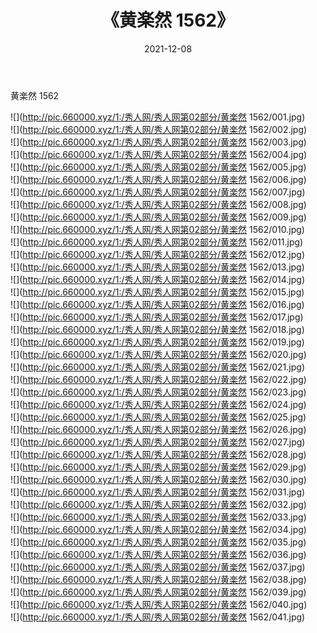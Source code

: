 ﻿---
layout: post
title:  《黄楽然 1562》
date:   2021-12-08
img: http://pic.660000.xyz/1:/秀人网/秀人网第02部分/黄楽然 1562/000.jpg
categories: [美女, 清纯, 唯美]
---

黄楽然 1562

  ![](http://pic.660000.xyz/1:/秀人网/秀人网第02部分/黄楽然 1562/001.jpg) <br> ![](http://pic.660000.xyz/1:/秀人网/秀人网第02部分/黄楽然 1562/002.jpg) <br> ![](http://pic.660000.xyz/1:/秀人网/秀人网第02部分/黄楽然 1562/003.jpg) <br> ![](http://pic.660000.xyz/1:/秀人网/秀人网第02部分/黄楽然 1562/004.jpg) <br> ![](http://pic.660000.xyz/1:/秀人网/秀人网第02部分/黄楽然 1562/005.jpg) <br> ![](http://pic.660000.xyz/1:/秀人网/秀人网第02部分/黄楽然 1562/006.jpg) <br> ![](http://pic.660000.xyz/1:/秀人网/秀人网第02部分/黄楽然 1562/007.jpg) <br> ![](http://pic.660000.xyz/1:/秀人网/秀人网第02部分/黄楽然 1562/008.jpg) <br> ![](http://pic.660000.xyz/1:/秀人网/秀人网第02部分/黄楽然 1562/009.jpg) <br> ![](http://pic.660000.xyz/1:/秀人网/秀人网第02部分/黄楽然 1562/010.jpg) <br> ![](http://pic.660000.xyz/1:/秀人网/秀人网第02部分/黄楽然 1562/011.jpg) <br> ![](http://pic.660000.xyz/1:/秀人网/秀人网第02部分/黄楽然 1562/012.jpg) <br> ![](http://pic.660000.xyz/1:/秀人网/秀人网第02部分/黄楽然 1562/013.jpg) <br> ![](http://pic.660000.xyz/1:/秀人网/秀人网第02部分/黄楽然 1562/014.jpg) <br> ![](http://pic.660000.xyz/1:/秀人网/秀人网第02部分/黄楽然 1562/015.jpg) <br> ![](http://pic.660000.xyz/1:/秀人网/秀人网第02部分/黄楽然 1562/016.jpg) <br> ![](http://pic.660000.xyz/1:/秀人网/秀人网第02部分/黄楽然 1562/017.jpg) <br> ![](http://pic.660000.xyz/1:/秀人网/秀人网第02部分/黄楽然 1562/018.jpg) <br> ![](http://pic.660000.xyz/1:/秀人网/秀人网第02部分/黄楽然 1562/019.jpg) <br> ![](http://pic.660000.xyz/1:/秀人网/秀人网第02部分/黄楽然 1562/020.jpg) <br> ![](http://pic.660000.xyz/1:/秀人网/秀人网第02部分/黄楽然 1562/021.jpg) <br> ![](http://pic.660000.xyz/1:/秀人网/秀人网第02部分/黄楽然 1562/022.jpg) <br> ![](http://pic.660000.xyz/1:/秀人网/秀人网第02部分/黄楽然 1562/023.jpg) <br> ![](http://pic.660000.xyz/1:/秀人网/秀人网第02部分/黄楽然 1562/024.jpg) <br> ![](http://pic.660000.xyz/1:/秀人网/秀人网第02部分/黄楽然 1562/025.jpg) <br> ![](http://pic.660000.xyz/1:/秀人网/秀人网第02部分/黄楽然 1562/026.jpg) <br> ![](http://pic.660000.xyz/1:/秀人网/秀人网第02部分/黄楽然 1562/027.jpg) <br> ![](http://pic.660000.xyz/1:/秀人网/秀人网第02部分/黄楽然 1562/028.jpg) <br> ![](http://pic.660000.xyz/1:/秀人网/秀人网第02部分/黄楽然 1562/029.jpg) <br> ![](http://pic.660000.xyz/1:/秀人网/秀人网第02部分/黄楽然 1562/030.jpg) <br> ![](http://pic.660000.xyz/1:/秀人网/秀人网第02部分/黄楽然 1562/031.jpg) <br> ![](http://pic.660000.xyz/1:/秀人网/秀人网第02部分/黄楽然 1562/032.jpg) <br> ![](http://pic.660000.xyz/1:/秀人网/秀人网第02部分/黄楽然 1562/033.jpg) <br> ![](http://pic.660000.xyz/1:/秀人网/秀人网第02部分/黄楽然 1562/034.jpg) <br> ![](http://pic.660000.xyz/1:/秀人网/秀人网第02部分/黄楽然 1562/035.jpg) <br> ![](http://pic.660000.xyz/1:/秀人网/秀人网第02部分/黄楽然 1562/036.jpg) <br> ![](http://pic.660000.xyz/1:/秀人网/秀人网第02部分/黄楽然 1562/037.jpg) <br> ![](http://pic.660000.xyz/1:/秀人网/秀人网第02部分/黄楽然 1562/038.jpg) <br> ![](http://pic.660000.xyz/1:/秀人网/秀人网第02部分/黄楽然 1562/039.jpg) <br> ![](http://pic.660000.xyz/1:/秀人网/秀人网第02部分/黄楽然 1562/040.jpg) <br> ![](http://pic.660000.xyz/1:/秀人网/秀人网第02部分/黄楽然 1562/041.jpg) <br>